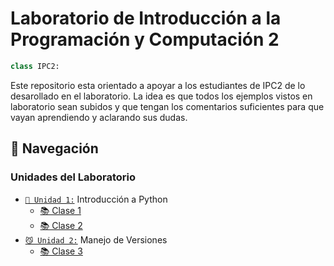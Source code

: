 # Laboratorio de Introducción a la Programación y Computación 2

```python
class IPC2:

```

Este repositorio esta orientado a apoyar a los estudiantes de IPC2 de lo desarollado en el laboratorio. La idea es que todos los ejemplos vistos en laboratorio sean subidos y que tengan los comentarios suficientes para que vayan aprendiendo y aclarando sus dudas.


## 🚀 Navegación

### Unidades del Laboratorio

- [`🐍 Unidad 1:`](./Unidad1/) Introducción a Python
  - [📚 Clase 1](./Unidad1/Clase1/)
  - [📚 Clase 2](./Unidad1/Clase2/)
- [`😼 Unidad 2:`](./Unidad2) Manejo de Versiones
  - [📚 Clase 3](./Unidad2)
